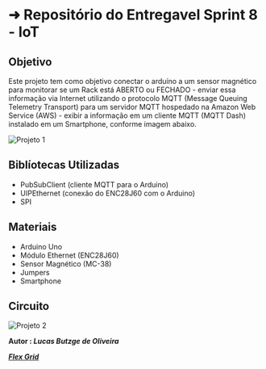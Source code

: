 
# ➜ Repositório do Entregavel Sprint 8 - IoT

## Objetivo
Este projeto tem como objetivo conectar o arduíno a um sensor magnético para monitorar se um Rack está ABERTO ou FECHADO - enviar essa informação via Internet
utilizando o protocolo MQTT (Message Queuing Telemetry Transport) para um servidor MQTT hospedado na Amazon Web Service (AWS) - exibir a informação 
em um cliente MQTT (MQTT Dash) instalado em um Smartphone, conforme imagem abaixo.

![Projeto 1](https://user-images.githubusercontent.com/78054160/106751642-3763f000-6608-11eb-835d-d35a99a629a1.png)


## Biblíotecas Utilizadas
- PubSubClient (cliente MQTT para o Arduino)
- UIPEthernet (conexão do ENC28J60 com o Arduino)
- SPI


## Materiais
- Arduino Uno
- Módulo Ethernet (ENC28J60)
- Sensor Magnético (MC-38)
- Jumpers
- Smartphone

## Circuito

![Projeto 2](https://user-images.githubusercontent.com/78054160/106751865-8f025b80-6608-11eb-964a-313256726413.png)

<b>Autor : <i>Lucas Butzge de Oliveira
  
[Flex Grid](https://github.com/UIPEthernet/UIPEthernet)
